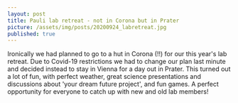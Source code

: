 ```yaml
---
layout: post
title: Pauli lab retreat - not in Corona but in Prater
picture: /assets/img/posts/20200924_labretreat.jpg
published: true
---
```

Ironically we had planned to go to a hut in Corona (!!) for our this year's lab retreat. Due to Covid-19 restrictions we had to change our plan last minute and decided instead to stay in Vienna for a day out in Prater. 
This turned out a lot of fun, with perfect weather, great science presentations and discussions about 'your dream future project', and fun games. A perfect opportunity for everyone to catch up with new and old lab members!
